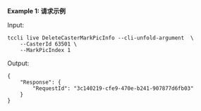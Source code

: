 **Example 1: 请求示例**



Input: 

```
tccli live DeleteCasterMarkPicInfo --cli-unfold-argument  \
    --CasterId 63501 \
    --MarkPicIndex 1
```

Output: 
```
{
    "Response": {
        "RequestId": "3c140219-cfe9-470e-b241-907877d6fb03"
    }
}
```

